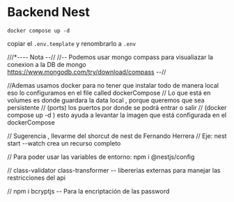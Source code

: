 # Backend Nest

````
docker compose up -d
````

copiar el ```.env.template``` y renombrarlo a ```.env```


///*---- Nota --// 
//-- Podemos usar mongo compass para visualiazar la conexion a la DB de mongo https://www.mongodb.com/try/download/compass --//

//Ademas usamos docker para no tener que instalar todo de manera local eso lo configuramos en el file called dockerCompose
// Lo que está en volumes es donde guardara la data local , porque queremos que sea persistente
// (ports) los puertos por donde se podrá entrar o salir 
// (docker compose up -d ) esto ayuda a levantar la imagen que está configurada en el dockerCompose


// Sugerencia , llevarme del shorcut de nest de Fernando Herrera
// Eje: nest start --watch crea un recurso completo



// Para poder usar las variables de entorno: npm i @nestjs/config


// class-validator class-transformer -- libererias externas para manejar las restricciones del api

// npm i bcryptjs -- Para la encriptación de las password